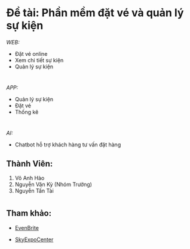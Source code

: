 # Đề tài: Phần mềm đặt vé và quản lý sự kiện
*WEB:*
* Đặt vé online
* Xem chi tiết sự kiện
* Quản lý sự kiện
#
*APP:*
* Quản lý sự kiện
* Đặt vé
* Thống kê
#
*AI:*
* Chatbot hỗ trợ khách hàng tư vấn đặt hàng
## Thành Viên:
1. Võ Anh Hào
2. Nguyễn Văn Kỳ (Nhóm Trưởng)
3. Nguyễn Tấn Tài
#
## Tham khảo:
* [EvenBrite](https://www.eventbrite.com/)

* [SkyExpoCenter](https://skyexpocenter.com.vn/)

